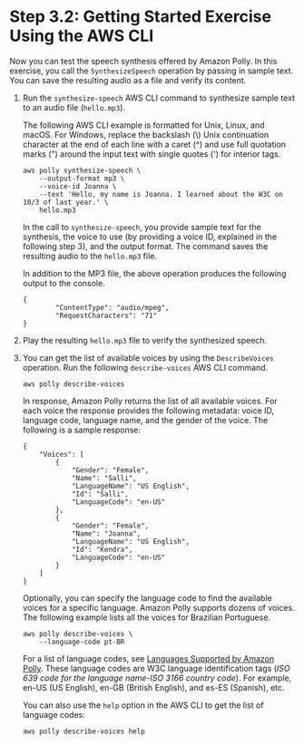 # Step 3\.2: Getting Started Exercise Using the AWS CLI<a name="get-started-cli-exercise"></a>

Now you can test the speech synthesis offered by Amazon Polly\. In this exercise, you call the `SynthesizeSpeech` operation by passing in sample text\. You can save the resulting audio as a file and verify its content\. 

1. Run the `synthesize-speech` AWS CLI command to synthesize sample text to an audio file \(`hello.mp3`\)\. 

   The following AWS CLI example is formatted for Unix, Linux, and macOS\. For Windows, replace the backslash \(\\\) Unix continuation character at the end of each line with a caret \(^\) and use full quotation marks \("\) around the input text with single quotes \('\) for interior tags\.

   ```
   aws polly synthesize-speech \
       --output-format mp3 \
       --voice-id Joanna \
       --text 'Hello, my name is Joanna. I learned about the W3C on 10/3 of last year.' \
       hello.mp3
   ```

   In the call to `synthesize-speech`, you provide sample text for the synthesis, the voice to use \(by providing a voice ID, explained in the following step 3\), and the output format\. The command saves the resulting audio to the `hello.mp3` file\. 

   In addition to the MP3 file, the above operation produces the following output to the console\.

   ```
   {
           "ContentType": "audio/mpeg", 
           "RequestCharacters": "71"
   }
   ```

1. Play the resulting `hello.mp3` file to verify the synthesized speech\.

1. You can get the list of available voices by using the `DescribeVoices` operation\. Run the following `describe-voices` AWS CLI command\.

   ```
   aws polly describe-voices
   ```

   In response, Amazon Polly returns the list of all available voices\. For each voice the response provides the following metadata: voice ID, language code, language name, and the gender of the voice\. The following is a sample response:

   ```
   {
       "Voices": [
           {
               "Gender": "Female",
               "Name": "Salli",
               "LanguageName": "US English",
               "Id": "Salli",
               "LanguageCode": "en-US"
           },
           {
               "Gender": "Female",
               "Name": "Joanna",
               "LanguageName": "US English",
               "Id": "Kendra",
               "LanguageCode": "en-US"
           }
       ]
   }
   ```

   Optionally, you can specify the language code to find the available voices for a specific language\. Amazon Polly supports dozens of voices\. The following example lists all the voices for Brazilian Portuguese\.

   ```
   aws polly describe-voices \
       --language-code pt-BR
   ```

   For a list of language codes, see [Languages Supported by Amazon Polly](SupportedLanguage.md)\. These language codes are W3C language identification tags \(*ISO 639 code for the language name*\-*ISO 3166 country code*\)\. For example, en\-US \(US English\), en\-GB \(British English\), and es\-ES \(Spanish\), etc\. 

   You can also use the `help` option in the AWS CLI to get the list of language codes:

   ```
   aws polly describe-voices help
   ```